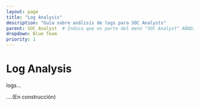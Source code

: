 ```yaml
---
layout: page
title: "Log Analysis"
description: "Guía sobre análisis de logs para SOC Analysts"
parent: SOC Analyst  # Indica que es parte del menú "SOC Analyst" AÑADIDO
dropdown: Blue Team
priority: 1
---
```


# Log Analysis

logs...


....(En construcción)
